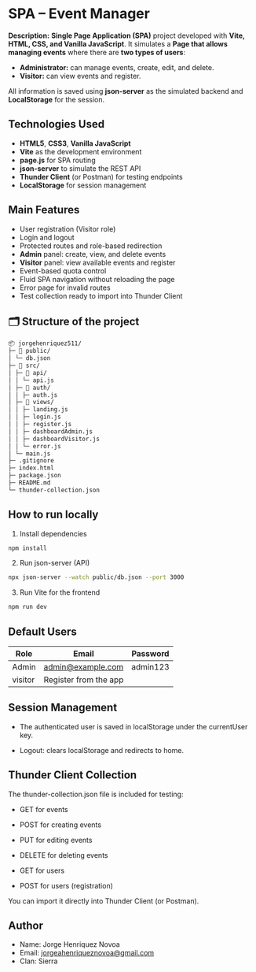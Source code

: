 # SPA – Event Manager

**Description:**
**Single Page Application (SPA)** project developed with **Vite, HTML, CSS, and Vanilla JavaScript**.
It simulates a **Page that allows managing events** where there are **two types of users**:
- **Administrator:** can manage events, create, edit, and delete.
- **Visitor:** can view events and register.

All information is saved using **json-server** as the simulated backend and **LocalStorage** for the session.

## Technologies Used

- **HTML5**, **CSS3**, **Vanilla JavaScript**
- **Vite** as the development environment
- **page.js** for SPA routing
- **json-server** to simulate the REST API
- **Thunder Client** (or Postman) for testing endpoints
- **LocalStorage** for session management

## Main Features

* User registration (Visitor role)
* Login and logout
* Protected routes and role-based redirection
* **Admin** panel: create, view, and delete events
* **Visitor** panel: view available events and register
* Event-based quota control
* Fluid SPA navigation without reloading the page
* Error page for invalid routes
* Test collection ready to import into Thunder Client

## 🗂️ Structure of the project

```bash
📦 jorgehenriquez511/
├─ 📁 public/
│ └─ db.json
├─ 📁 src/
│ ├─ 📁 api/
│ │ └─ api.js
│ ├─ 📁 auth/
│ │ ├─ auth.js
│ ├─ 📁 views/
│ │ ├─ landing.js
│ │ ├─ login.js
│ │ ├─ register.js
│ │ ├─ dashboardAdmin.js
│ │ ├─ dashboardVisitor.js
│ │ └─ error.js
│ └─ main.js
├─ .gitignore
├─ index.html
├─ package.json
├─ README.md
└─ thunder-collection.json
```

## How to run locally

1. Install dependencies

```bash
npm install
```

2. Run json-server (API)

```bash
npx json-server --watch public/db.json --port 3000
```

3. Run Vite for the frontend

```bash
npm run dev
```

## Default Users
|Role |Email |Password
|----------|----------|----------|
|Admin |admin@example.com| admin123
|visitor |Register from the app |

## Session Management
* The authenticated user is saved in localStorage under the currentUser key.

* Logout: clears localStorage and redirects to home.

## Thunder Client Collection
The thunder-collection.json file is included for testing:

* GET for events

* POST for creating events

* PUT for editing events

* DELETE for deleting events

* GET for users

* POST for users (registration)

You can import it directly into Thunder Client (or Postman).

## Author
* Name: Jorge Henriquez Novoa
* Email: jorgeahenriqueznovoa@gmail.com
* Clan: Sierra
